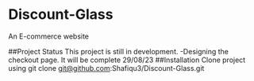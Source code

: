 # Discount-Glass
An E-commerce website 

##Project Status
This project is still in development. 
-Designing the checkout page. It will be complete 
29/08/23
##Installation
Clone project using git clone git@github.com:Shafiqu3/Discount-Glass.git


